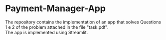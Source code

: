 # Payment-Manager-App
The repository contains the implementation of an app that solves Questions 1 e 2 of the problem attached in the file "task.pdf". <br>
The app is implemented using Streamlit.
